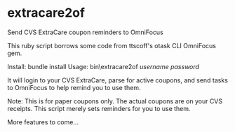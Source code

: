 extracare2of
============

Send CVS ExtraCare coupon reminders to OmniFocus

This ruby script borrows some code from ttscoff's otask CLI OmniFocus gem.

Install: bundle install
Usage: bin\extracare2of _username_ _password_

It will login to your CVS ExtraCare, parse for active coupons, and send tasks to OmniFocus to help remind you to use them. 

Note: This is for paper coupons only. The actual coupons are on your CVS receipts. This script merely sets reminders for you to use them.

More features to come...
